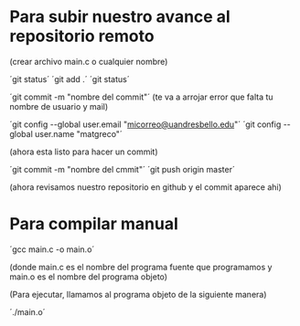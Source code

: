 # Para subir nuestro avance al repositorio remoto

(crear archivo main.c o cualquier nombre)

´git status´
´git add .´ 
´git status´


´git commit -m "nombre del commit"´
(te va a arrojar error que falta tu nombre de usuario y mail)

´git config --global user.email "micorreo@uandresbello.edu"´
´git config --global user.name "matgreco"´

(ahora esta listo para hacer un commit)

´git commit -m "nombre del cmmit"´
´git push origin master´

(ahora revisamos nuestro repositorio en github y el commit aparece ahi)

# Para compilar manual
´gcc main.c -o main.o´

(donde main.c es el nombre del programa fuente que programamos y main.o es el nombre del programa objeto)

(Para ejecutar, llamamos al programa objeto de la siguiente manera)

´./main.o´

